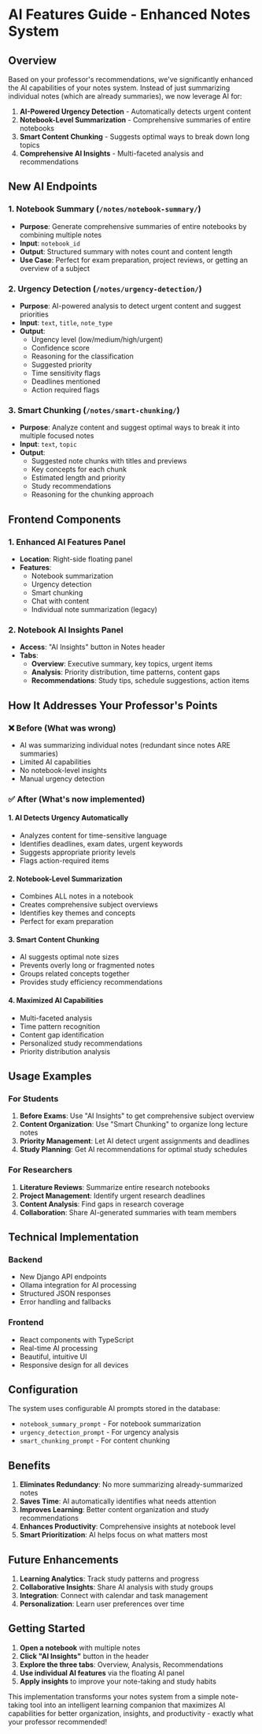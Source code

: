 # AI Features Guide - Enhanced Notes System

## Overview

Based on your professor's recommendations, we've significantly enhanced the AI capabilities of your notes system. Instead of just summarizing individual notes (which are already summaries), we now leverage AI for:

1. **AI-Powered Urgency Detection** - Automatically detects urgent content
2. **Notebook-Level Summarization** - Comprehensive summaries of entire notebooks
3. **Smart Content Chunking** - Suggests optimal ways to break down long topics
4. **Comprehensive AI Insights** - Multi-faceted analysis and recommendations

## New AI Endpoints

### 1. Notebook Summary (`/notes/notebook-summary/`)
- **Purpose**: Generate comprehensive summaries of entire notebooks by combining multiple notes
- **Input**: `notebook_id`
- **Output**: Structured summary with notes count and content length
- **Use Case**: Perfect for exam preparation, project reviews, or getting an overview of a subject

### 2. Urgency Detection (`/notes/urgency-detection/`)
- **Purpose**: AI-powered analysis to detect urgent content and suggest priorities
- **Input**: `text`, `title`, `note_type`
- **Output**: 
  - Urgency level (low/medium/high/urgent)
  - Confidence score
  - Reasoning for the classification
  - Suggested priority
  - Time sensitivity flags
  - Deadlines mentioned
  - Action required flags

### 3. Smart Chunking (`/notes/smart-chunking/`)
- **Purpose**: Analyze content and suggest optimal ways to break it into multiple focused notes
- **Input**: `text`, `topic`
- **Output**:
  - Suggested note chunks with titles and previews
  - Key concepts for each chunk
  - Estimated length and priority
  - Study recommendations
  - Reasoning for the chunking approach

## Frontend Components

### 1. Enhanced AI Features Panel
- **Location**: Right-side floating panel
- **Features**:
  - Notebook summarization
  - Urgency detection
  - Smart chunking
  - Chat with content
  - Individual note summarization (legacy)

### 2. Notebook AI Insights Panel
- **Access**: "AI Insights" button in Notes header
- **Tabs**:
  - **Overview**: Executive summary, key topics, urgent items
  - **Analysis**: Priority distribution, time patterns, content gaps
  - **Recommendations**: Study tips, schedule suggestions, action items

## How It Addresses Your Professor's Points

### ❌ **Before (What was wrong)**
- AI was summarizing individual notes (redundant since notes ARE summaries)
- Limited AI capabilities
- No notebook-level insights
- Manual urgency detection

### ✅ **After (What's now implemented)**

#### 1. **AI Detects Urgency Automatically**
- Analyzes content for time-sensitive language
- Identifies deadlines, exam dates, urgent keywords
- Suggests appropriate priority levels
- Flags action-required items

#### 2. **Notebook-Level Summarization**
- Combines ALL notes in a notebook
- Creates comprehensive subject overviews
- Identifies key themes and concepts
- Perfect for exam preparation

#### 3. **Smart Content Chunking**
- AI suggests optimal note sizes
- Prevents overly long or fragmented notes
- Groups related concepts together
- Provides study efficiency recommendations

#### 4. **Maximized AI Capabilities**
- Multi-faceted analysis
- Time pattern recognition
- Content gap identification
- Personalized study recommendations
- Priority distribution analysis

## Usage Examples

### For Students
1. **Before Exams**: Use "AI Insights" to get comprehensive subject overview
2. **Content Organization**: Use "Smart Chunking" to organize long lecture notes
3. **Priority Management**: Let AI detect urgent assignments and deadlines
4. **Study Planning**: Get AI recommendations for optimal study schedules

### For Researchers
1. **Literature Reviews**: Summarize entire research notebooks
2. **Project Management**: Identify urgent research deadlines
3. **Content Analysis**: Find gaps in research coverage
4. **Collaboration**: Share AI-generated summaries with team members

## Technical Implementation

### Backend
- New Django API endpoints
- Ollama integration for AI processing
- Structured JSON responses
- Error handling and fallbacks

### Frontend
- React components with TypeScript
- Real-time AI processing
- Beautiful, intuitive UI
- Responsive design for all devices

## Configuration

The system uses configurable AI prompts stored in the database:
- `notebook_summary_prompt` - For notebook summarization
- `urgency_detection_prompt` - For urgency analysis
- `smart_chunking_prompt` - For content chunking

## Benefits

1. **Eliminates Redundancy**: No more summarizing already-summarized notes
2. **Saves Time**: AI automatically identifies what needs attention
3. **Improves Learning**: Better content organization and study recommendations
4. **Enhances Productivity**: Comprehensive insights at notebook level
5. **Smart Prioritization**: AI helps focus on what matters most

## Future Enhancements

1. **Learning Analytics**: Track study patterns and progress
2. **Collaborative Insights**: Share AI analysis with study groups
3. **Integration**: Connect with calendar and task management
4. **Personalization**: Learn user preferences over time

## Getting Started

1. **Open a notebook** with multiple notes
2. **Click "AI Insights"** button in the header
3. **Explore the three tabs**: Overview, Analysis, Recommendations
4. **Use individual AI features** via the floating AI panel
5. **Apply insights** to improve your note-taking and study habits

This implementation transforms your notes system from a simple note-taking tool into an intelligent learning companion that maximizes AI capabilities for better organization, insights, and productivity - exactly what your professor recommended!
